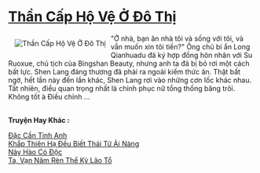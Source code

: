 <a href="https://truyentiki.com/than-cap-ho-ve-o-do-thi.33569/" title="Thần Cấp Hộ Vệ Ở Đô Thị"><h1>Thần Cấp Hộ Vệ Ở Đô Thị</h1></a><div style="display:table"><img align="right" style="float: left; padding: 10px;" src="https://truyentiki.com/a/img/str/src/33569.jpg" alt="Thần Cấp Hộ Vệ Ở Đô Thị">"Ở nhà, bạn ăn nhà tôi và sống với tôi, và vẫn muốn xin tôi tiền?" Ông chủ bí ẩn Long Qianhuadu đã ký hợp đồng hôn nhân với Su Ruoxue, chủ tịch của Bingshan Beauty, nhưng anh ta đã bị bỏ rơi một cách bất lực. Shen Lang đáng thương đã phải ra ngoài kiếm thức ăn. Thật bất ngờ, hết lần này đến lần khác, Shen Lang rơi vào những cơn lốc khác nhau. Tất nhiên, điều quan trọng nhất là chinh phục nữ tổng thống băng trôi. Không tốt à Điều chỉnh ...</div><p><br><b>Truyện Hay Khác :</b></p><a href="https://truyentiki.com/dac-can-tinh-anh.33568/" alt="Đặc Cần Tinh Anh">Đặc Cần Tinh Anh</a><br/><a href="https://github.com/nownovels/top500/tree/master/truyenhay/33693/" alt="Khắp Thiên Hạ Đều Biết Thái Tử Ái Nàng">Khắp Thiên Hạ Đều Biết Thái Tử Ái Nàng</a><br/><a href="https://github.com/nownovels/top500/tree/master/truyenhay/33710/" alt="Này Hào Có Độc">Này Hào Có Độc</a><br/><a href="https://github.com/nownovels/top500/tree/master/truyenhay/33814/" alt="Ta, Vạn Năm Rèn Thể Kỳ Lão Tổ">Ta, Vạn Năm Rèn Thể Kỳ Lão Tổ</a><br/>